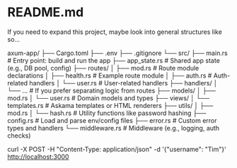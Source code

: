 # README.md

If you need to expand this project, maybe look into general structures like so...

axum-app/
├── Cargo.toml
├── .env
├── .gitignore
└── src/
├── main.rs # Entry point: build and run the app
├── app_state.rs # Shared app state (e.g., DB pool, config)
├── routes/
│ ├── mod.rs # Route module declarations
│ ├── health.rs # Example route module
│ ├── auth.rs # Auth-related handlers
│ └── user.rs # User-related handlers
├── handlers/
│ └── ... # If you prefer separating logic from routes
├── models/
│ ├── mod.rs
│ └── user.rs # Domain models and types
├── views/
│ └── templates.rs # Askama templates or HTML renderers
├── utils/
│ ├── mod.rs
│ └── hash.rs # Utility functions like password hashing
├── config.rs # Load and parse env/config files
├── error.rs # Custom error types and handlers
└── middleware.rs # Middleware (e.g., logging, auth checks)

curl -X POST -H "Content-Type: application/json" -d '{"username": "Tim"}' <http://localhost:3000>
